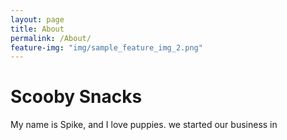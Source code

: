 ```yaml
---
layout: page
title: About
permalink: /About/
feature-img: "img/sample_feature_img_2.png"
---
```


# Scooby Snacks


My name is Spike, and I love puppies. we started our business in 
